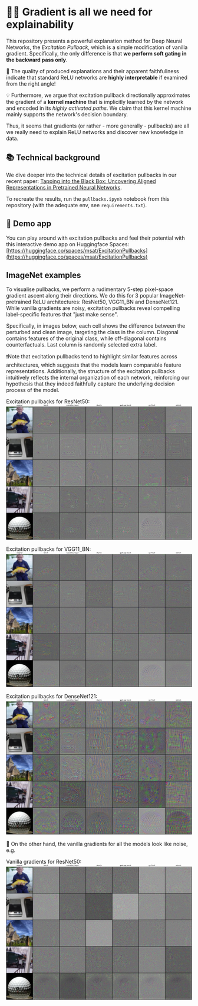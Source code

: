 # 🧠✨ Gradient is all we need for explainability

This repository presents a powerful explanation method for Deep Neural Networks, the *Excitation Pullback*, which is a simple modification of vanilla gradient. Specifically, the only difference is that **we perform soft gating in the backward pass only**. 

🚀 The quality of produced explanations and their apparent faithfullness indicate that standard ReLU networks are **highly interpretable** if examined from the right angle!

💡 Furthermore, we argue that excitation pullback directionally approximates the gradient of a **kernel machine** that is implicitly learned by the network and encoded in its *highly activated paths*. We claim that this kernel machine mainly supports the network's decision boundary.

Thus, it seems that gradients (or rather - more generally - pullbacks) are all we really need to explain ReLU networks and discover new knowledge in data.

## 📚 Technical background

We dive deeper into the technical details of excitation pullbacks in our recent paper: [Tapping into the Black Box: Uncovering Aligned Representations in Pretrained Neural Networks](https://www.arxiv.org/abs/2507.22832).

To recreate the results, run the `pullbacks.ipynb` notebook from this repository (with the adequate env, see `requirements.txt`).

## 🤗 Demo app

You can play around with excitation pullbacks and feel their potential with this interactive demo app on Huggingface Spaces: [https://huggingface.co/spaces/msat/ExcitationPullbacks](https://huggingface.co/spaces/msat/ExcitationPullbacks)

## ImageNet examples

To visualise pullbacks, we perform a rudimentary 5-step pixel-space gradient ascent along their directions. We do this for 3 popular ImageNet-pretrained ReLU architectures: ResNet50, VGG11_BN and DenseNet121. While vanilla gradients are noisy, excitation pullbacks reveal compelling label-specific features that "just make sense". 

Specifically, in images below, each cell shows the difference between the perturbed and clean image, targeting the class in the column. Diagonal contains features of the original class, while off-diagonal contains counterfactuals. Last column is randomly selected extra label.

❗Note that excitation pullbacks tend to highlight similar features across architectures, which suggests that the models learn comparable feature representations. Additionally, the structure of the excitation pullbacks intuitively reflects the internal organization of each network, reinforcing our hypothesis that they indeed faithfully capture the underlying decision process of the model.

Excitation pullbacks for ResNet50:
![img](./media/pullback_diff/resnet50_alpha_20_steps_5.jpg)

Excitation pullbacks for VGG11_BN:
![img](./media/pullback_diff/vgg11_bn_alpha_20_steps_5.jpg)

Excitation pullbacks for DenseNet121:
![img](./media/pullback_diff/densenet121_alpha_20_steps_5.jpg)

🥴 On the other hand, the vanilla gradients for all the models look like noise, e.g.

Vanilla gradients for ResNet50:
![img](./media/vanilla_grad_diff/resnet50_alpha_20_steps_5.jpg)

<!-- Excitation pullbacks for ResNet50:
![img](./media/pullback/resnet50_alpha_20_steps_10.jpg)

Excitation pullbacks for VGG11_BN:
![img](./media/pullback/vgg11_bn_alpha_20_steps_10.jpg)

Excitation pullbacks for DenseNet121:
![img](./media/pullback/densenet121_alpha_20_steps_10.jpg) -->